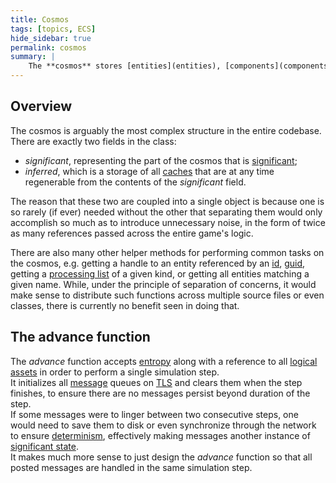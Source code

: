 ```yaml
---
title: Cosmos
tags: [topics, ECS] 
hide_sidebar: true
permalink: cosmos
summary: |
    The **cosmos** stores [entities](entities), [components](components), [common cosmos state](common_cosmos_state) and all [caches inferred](inferred_state) from the three. It is a fancy term for what is commonly understood as the "game world". Its methods allow to, for example, create entities, access and modify them via returned [handles](entity_handle), clone or delete them. The cosmos also provides an *advance* method that calls all [stateless systems](stateless_system) to effectively move the game forward in time.
---
```


## Overview

The cosmos is arguably the most complex structure in the entire codebase.
There are exactly two fields in the class:
- *significant*, representing the part of the cosmos that is [significant](significant_state);
- *inferred*, which is a storage of all [caches](inferred_cache) that are at any time regenerable from the contents of the *significant* field.

The reason that these two are coupled into a single object is because one is so rarely (if ever) needed without the other that separating them would only accomplish so much as to introduce unnecessary noise, in the form of twice as many references passed across the entire game's logic.  

There are also many other helper methods for performing common tasks on the cosmos, e.g. getting a handle to an entity referenced by an [id](entity_id), [guid](entity_guid), getting a [processing list](processing_lists_cache) of a given kind, or getting all entities matching a given name. While, under the principle of separation of concerns, it would make sense to distribute such functions across multiple source files or even classes, there is currently no benefit seen in doing that.

## The advance function

The *advance* function accepts [entropy](cosmic_entropy) along with a reference to all [logical assets](logical_asset) in order to perform a single simulation step.  
It initializes all [message](message) queues on [TLS](https://en.wikipedia.org/wiki/Thread-local_storage) and clears them when the step finishes, to ensure there are no messages persist beyond duration of the step.  
If some messages were to linger between two consecutive steps, one would need to save them to disk or even synchronize through the network to ensure [determinism](determinism), effectively making messages another instance of [significant state](significant_state).  
It makes much more sense to just design the *advance* function so that all posted messages are handled in the same simulation step.
